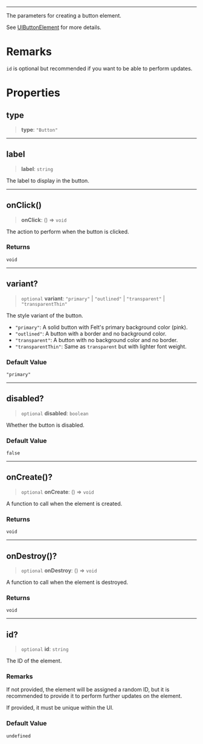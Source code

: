 ***

The parameters for creating a button element.

See [UIButtonElement](UIButtonElement.md) for more details.

# Remarks

`id` is optional but recommended if you want to be able to perform updates.

# Properties

## type

> **type**: `"Button"`

***

## label

> **label**: `string`

The label to display in the button.

***

## onClick()

> **onClick**: () => `void`

The action to perform when the button is clicked.

### Returns

`void`

***

## variant?

> `optional` **variant**: `"primary"` | `"outlined"` | `"transparent"` | `"transparentThin"`

The style variant of the button.

* `"primary"`: A solid button with Felt's primary background color (pink).
* `"outlined"`: A button with a border and no background color.
* `"transparent"`: A button with no background color and no border.
* `"transparentThin"`: Same as `transparent` but with lighter font weight.

### Default Value

`"primary"`

***

## disabled?

> `optional` **disabled**: `boolean`

Whether the button is disabled.

### Default Value

`false`

***

## onCreate()?

> `optional` **onCreate**: () => `void`

A function to call when the element is created.

### Returns

`void`

***

## onDestroy()?

> `optional` **onDestroy**: () => `void`

A function to call when the element is destroyed.

### Returns

`void`

***

## id?

> `optional` **id**: `string`

The ID of the element.

### Remarks

If not provided, the element will be assigned a random ID, but it is recommended to provide it
to perform further updates on the element.

If provided, it must be unique within the UI.

### Default Value

`undefined`
